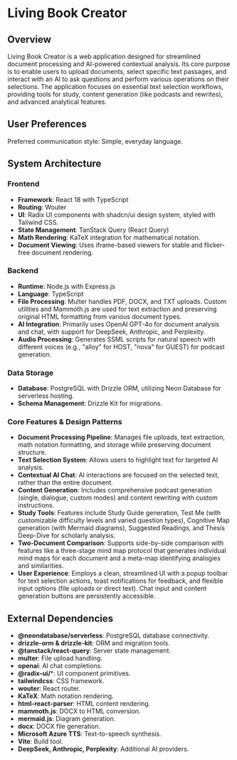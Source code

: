 # Living Book Creator

## Overview

Living Book Creator is a web application designed for streamlined document processing and AI-powered contextual analysis. Its core purpose is to enable users to upload documents, select specific text passages, and interact with an AI to ask questions and perform various operations on their selections. The application focuses on essential text selection workflows, providing tools for study, content generation (like podcasts and rewrites), and advanced analytical features.

## User Preferences

Preferred communication style: Simple, everyday language.

## System Architecture

### Frontend
- **Framework**: React 18 with TypeScript
- **Routing**: Wouter
- **UI**: Radix UI components with shadcn/ui design system, styled with Tailwind CSS.
- **State Management**: TanStack Query (React Query)
- **Math Rendering**: KaTeX integration for mathematical notation.
- **Document Viewing**: Uses iframe-based viewers for stable and flicker-free document rendering.

### Backend
- **Runtime**: Node.js with Express.js
- **Language**: TypeScript
- **File Processing**: Multer handles PDF, DOCX, and TXT uploads. Custom utilities and Mammoth.js are used for text extraction and preserving original HTML formatting from various document types.
- **AI Integration**: Primarily uses OpenAI GPT-4o for document analysis and chat, with support for DeepSeek, Anthropic, and Perplexity.
- **Audio Processing**: Generates SSML scripts for natural speech with different voices (e.g., "alloy" for HOST, "nova" for GUEST) for podcast generation.

### Data Storage
- **Database**: PostgreSQL with Drizzle ORM, utilizing Neon Database for serverless hosting.
- **Schema Management**: Drizzle Kit for migrations.

### Core Features & Design Patterns
- **Document Processing Pipeline**: Manages file uploads, text extraction, math notation formatting, and storage while preserving document structure.
- **Text Selection System**: Allows users to highlight text for targeted AI analysis.
- **Contextual AI Chat**: AI interactions are focused on the selected text, rather than the entire document.
- **Content Generation**: Includes comprehensive podcast generation (single, dialogue, custom modes) and content rewriting with custom instructions.
- **Study Tools**: Features include Study Guide generation, Test Me (with customizable difficulty levels and varied question types), Cognitive Map generation (with Mermaid diagrams), Suggested Readings, and Thesis Deep-Dive for scholarly analysis.
- **Two-Document Comparison**: Supports side-by-side comparison with features like a three-stage mind map protocol that generates individual mind maps for each document and a meta-map identifying analogies and similarities.
- **User Experience**: Employs a clean, streamlined UI with a popup toolbar for text selection actions, toast notifications for feedback, and flexible input options (file uploads or direct text). Chat input and content generation buttons are persistently accessible.

## External Dependencies

- **@neondatabase/serverless**: PostgreSQL database connectivity.
- **drizzle-orm & drizzle-kit**: ORM and migration tools.
- **@tanstack/react-query**: Server state management.
- **multer**: File upload handling.
- **openai**: AI chat completions.
- **@radix-ui/***: UI component primitives.
- **tailwindcss**: CSS framework.
- **wouter**: React router.
- **KaTeX**: Math notation rendering.
- **html-react-parser**: HTML content rendering.
- **mammoth.js**: DOCX to HTML conversion.
- **mermaid.js**: Diagram generation.
- **docx**: DOCX file generation.
- **Microsoft Azure TTS**: Text-to-speech synthesis.
- **Vite**: Build tool.
- **DeepSeek, Anthropic, Perplexity**: Additional AI providers.